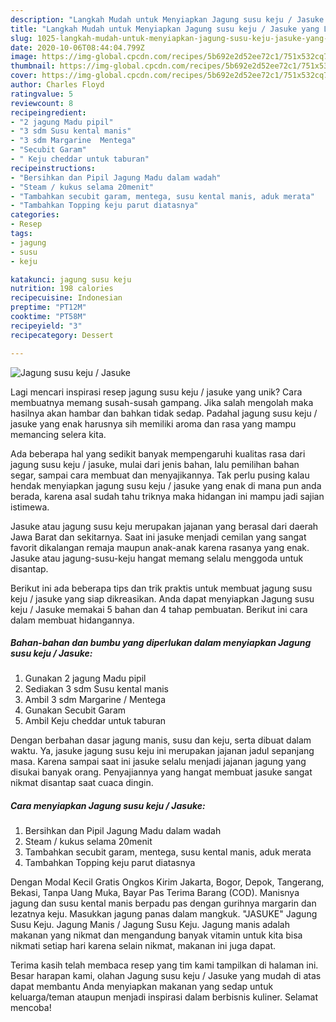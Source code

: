 ```yaml
---
description: "Langkah Mudah untuk Menyiapkan Jagung susu keju / Jasuke yang Lezat Sekali"
title: "Langkah Mudah untuk Menyiapkan Jagung susu keju / Jasuke yang Lezat Sekali"
slug: 1025-langkah-mudah-untuk-menyiapkan-jagung-susu-keju-jasuke-yang-lezat-sekali
date: 2020-10-06T08:44:04.799Z
image: https://img-global.cpcdn.com/recipes/5b692e2d52ee72c1/751x532cq70/jagung-susu-keju-jasuke-foto-resep-utama.jpg
thumbnail: https://img-global.cpcdn.com/recipes/5b692e2d52ee72c1/751x532cq70/jagung-susu-keju-jasuke-foto-resep-utama.jpg
cover: https://img-global.cpcdn.com/recipes/5b692e2d52ee72c1/751x532cq70/jagung-susu-keju-jasuke-foto-resep-utama.jpg
author: Charles Floyd
ratingvalue: 5
reviewcount: 8
recipeingredient:
- "2 jagung Madu pipil"
- "3 sdm Susu kental manis"
- "3 sdm Margarine  Mentega"
- "Secubit Garam"
- " Keju cheddar untuk taburan"
recipeinstructions:
- "Bersihkan dan Pipil Jagung Madu dalam wadah"
- "Steam / kukus selama 20menit"
- "Tambahkan secubit garam, mentega, susu kental manis, aduk merata"
- "Tambahkan Topping keju parut diatasnya"
categories:
- Resep
tags:
- jagung
- susu
- keju

katakunci: jagung susu keju 
nutrition: 198 calories
recipecuisine: Indonesian
preptime: "PT12M"
cooktime: "PT58M"
recipeyield: "3"
recipecategory: Dessert

---
```



![Jagung susu keju / Jasuke](https://img-global.cpcdn.com/recipes/5b692e2d52ee72c1/751x532cq70/jagung-susu-keju-jasuke-foto-resep-utama.jpg)

Lagi mencari inspirasi resep jagung susu keju / jasuke yang unik? Cara membuatnya memang susah-susah gampang. Jika salah mengolah maka hasilnya akan hambar dan bahkan tidak sedap. Padahal jagung susu keju / jasuke yang enak harusnya sih memiliki aroma dan rasa yang mampu memancing selera kita.

Ada beberapa hal yang sedikit banyak mempengaruhi kualitas rasa dari jagung susu keju / jasuke, mulai dari jenis bahan, lalu pemilihan bahan segar, sampai cara membuat dan menyajikannya. Tak perlu pusing kalau hendak menyiapkan jagung susu keju / jasuke yang enak di mana pun anda berada, karena asal sudah tahu triknya maka hidangan ini mampu jadi sajian istimewa.

Jasuke atau jagung susu keju merupakan jajanan yang berasal dari daerah Jawa Barat dan sekitarnya. Saat ini jasuke menjadi cemilan yang sangat favorit dikalangan remaja maupun anak-anak karena rasanya yang enak. Jasuke atau jagung-susu-keju hangat memang selalu menggoda untuk disantap.


Berikut ini ada beberapa tips dan trik praktis untuk membuat jagung susu keju / jasuke yang siap dikreasikan. Anda dapat menyiapkan Jagung susu keju / Jasuke memakai 5 bahan dan 4 tahap pembuatan. Berikut ini cara dalam membuat hidangannya.

<!--inarticleads1-->

##### Bahan-bahan dan bumbu yang diperlukan dalam menyiapkan Jagung susu keju / Jasuke:

1. Gunakan 2 jagung Madu pipil
1. Sediakan 3 sdm Susu kental manis
1. Ambil 3 sdm Margarine / Mentega
1. Gunakan Secubit Garam
1. Ambil  Keju cheddar untuk taburan


Dengan berbahan dasar jagung manis, susu dan keju, serta dibuat dalam waktu. Ya, jasuke jagung susu keju ini merupakan jajanan jadul sepanjang masa. Karena sampai saat ini jasuke selalu menjadi jajanan jagung yang disukai banyak orang. Penyajiannya yang hangat membuat jasuke sangat nikmat disantap saat cuaca dingin. 

<!--inarticleads2-->

##### Cara menyiapkan Jagung susu keju / Jasuke:

1. Bersihkan dan Pipil Jagung Madu dalam wadah
1. Steam / kukus selama 20menit
1. Tambahkan secubit garam, mentega, susu kental manis, aduk merata
1. Tambahkan Topping keju parut diatasnya


Dengan Modal Kecil Gratis Ongkos Kirim Jakarta, Bogor, Depok, Tangerang, Bekasi, Tanpa Uang Muka, Bayar Pas Terima Barang (COD). Manisnya jagung dan susu kental manis berpadu pas dengan gurihnya margarin dan lezatnya keju. Masukkan jagung panas dalam mangkuk. &#34;JASUKE&#34; Jagung Susu Keju. Jagung Manis / Jagung Susu Keju. Jagung manis adalah makanan yang nikmat dan mengandung banyak vitamin untuk kita bisa nikmati setiap hari karena selain nikmat, makanan ini juga dapat. 

Terima kasih telah membaca resep yang tim kami tampilkan di halaman ini. Besar harapan kami, olahan Jagung susu keju / Jasuke yang mudah di atas dapat membantu Anda menyiapkan makanan yang sedap untuk keluarga/teman ataupun menjadi inspirasi dalam berbisnis kuliner. Selamat mencoba!
